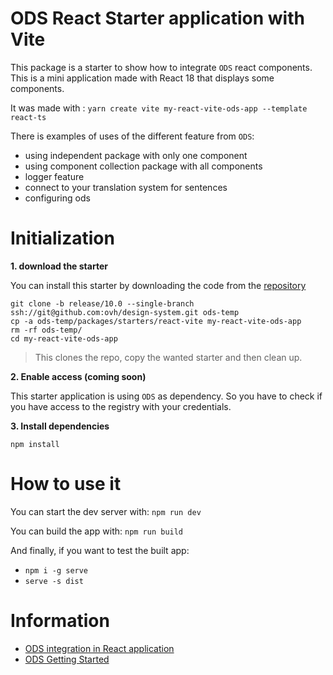 # ODS React Starter application with Vite

This package is a starter to show how to integrate `ODS` react components.
This is a mini application made with React 18 that displays some components.

It was made with : `yarn create vite my-react-vite-ods-app --template react-ts`

There is examples of uses of the different feature from `ODS`: 

- using independent package with only one component
- using component collection package with all components
- logger feature
- connect to your translation system for sentences
- configuring ods

# Initialization

**1. download the starter**

You can install this starter by downloading the code from the [repository](https://github.com/ovh/design-system)

```shell
git clone -b release/10.0 --single-branch ssh://git@github.com:ovh/design-system.git ods-temp
cp -a ods-temp/packages/starters/react-vite my-react-vite-ods-app
rm -rf ods-temp/
cd my-react-vite-ods-app
```
> This clones the repo, copy the wanted starter and then clean up.

**2. Enable access (coming soon)**

This starter application is using `ODS` as dependency.
So you have to check if you have access to the registry with your credentials.

**3. Install dependencies**

```shell
npm install
```

# How to use it

You can start the dev server with:
`npm run dev`

You can build the app with:
`npm run build`

And finally, if you want to test the built app:
- `npm i -g serve`
- `serve -s dist`

# Information

- [ODS integration in React application](?path=/story/code-stencil-components-how-to-install--page#for-react-framework)
- [ODS Getting Started](?path=/story/ovhcloud-design-system-get-started--page)
